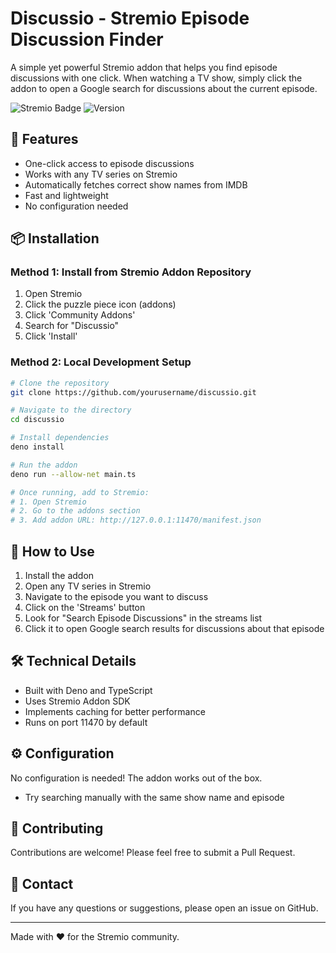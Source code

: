 # Discussio - Stremio Episode Discussion Finder

A simple yet powerful Stremio addon that helps you find episode discussions with one click. When watching a TV show, simply click the addon to open a Google search for discussions about the current episode.

![Stremio Badge](https://img.shields.io/badge/Stremio-Addon-red.svg)
![Version](https://img.shields.io/badge/version-1.0.0-blue.svg)

## 🚀 Features

- One-click access to episode discussions
- Works with any TV series on Stremio
- Automatically fetches correct show names from IMDB
- Fast and lightweight
- No configuration needed

## 📦 Installation

### Method 1: Install from Stremio Addon Repository
1. Open Stremio
2. Click the puzzle piece icon (addons)
3. Click 'Community Addons'
4. Search for "Discussio"
5. Click 'Install'

### Method 2: Local Development Setup
```bash
# Clone the repository
git clone https://github.com/yourusername/discussio.git

# Navigate to the directory
cd discussio

# Install dependencies
deno install

# Run the addon
deno run --allow-net main.ts

# Once running, add to Stremio:
# 1. Open Stremio
# 2. Go to the addons section
# 3. Add addon URL: http://127.0.0.1:11470/manifest.json
```

## 🎯 How to Use

1. Install the addon
2. Open any TV series in Stremio
3. Navigate to the episode you want to discuss
4. Click on the 'Streams' button
5. Look for "Search Episode Discussions" in the streams list
6. Click it to open Google search results for discussions about that episode

## 🛠️ Technical Details

- Built with Deno and TypeScript
- Uses Stremio Addon SDK
- Implements caching for better performance
- Runs on port 11470 by default

## ⚙️ Configuration

No configuration is needed! The addon works out of the box.

- Try searching manually with the same show name and episode

## 🤝 Contributing

Contributions are welcome! Please feel free to submit a Pull Request.

## 💌 Contact

If you have any questions or suggestions, please open an issue on GitHub.

---

Made with ❤️ for the Stremio community.
